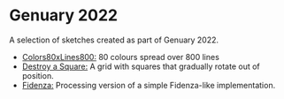 # Genuary 2022

A selection of sketches created as part of Genuary 2022. 

* [Colors80xLines800:](https://github.com/Carla-de-Beer/Processing/tree/master/genuary-2022/Colors80xLines800) 80 colours spread over 800 lines
* [Destroy a Square:](https://github.com/Carla-de-Beer/Processing/tree/master/genuary-2022/DestroySquare) A grid with squares that gradually rotate out of position.
* [Fidenza:](https://github.com/Carla-de-Beer/processing-projects/tree/master/genuary-2022/Fidenza) Processing version of a simple Fidenza-like implementation.